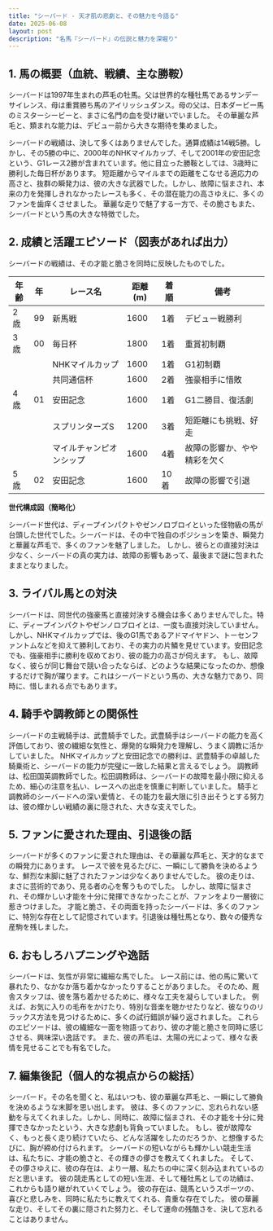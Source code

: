 ```yaml
---
title: "シーバード - 天才肌の悲劇と、その魅力を今語る"
date: 2025-06-08
layout: post
description: "名馬『シーバード』の伝説と魅力を深堀り"
---
```


## 1. 馬の概要（血統、戦績、主な勝鞍）

シーバードは1997年生まれの芦毛の牡馬。父は世界的な種牡馬であるサンデーサイレンス、母は重賞勝ち馬のアイリッシュダンス。母の父は、日本ダービー馬のミスターシービーと、まさに名門の血を受け継いでいました。  その華麗な芦毛と、類まれな能力は、デビュー前から大きな期待を集めました。

シーバードの戦績は、決して多くはありませんでした。通算成績は14戦5勝。しかし、その5勝の中に、2000年のNHKマイルカップ、そして2001年の安田記念という、G1レース2勝が含まれています。他に目立った勝鞍としては、3歳時に勝利した毎日杯があります。  短距離からマイルまでの距離をこなせる適応力の高さと、抜群の瞬発力は、彼の大きな武器でした。しかし、故障に悩まされ、本来の力を発揮しきれなかったレースも多く、その潜在能力の高さゆえに、多くのファンを歯痒くさせました。  華麗な走りで魅了する一方で、その脆さもまた、シーバードという馬の大きな特徴でした。


## 2. 成績と活躍エピソード（図表があれば出力）

シーバードの戦績は、その才能と脆さを同時に反映したものでした。

| 年齢 | 年 | レース名          | 距離(m) | 着順 | 備考                               |
|-----|----|-----------------|---------|-----|------------------------------------|
| 2歳 | 99 | 新馬戦            | 1600    | 1着 | デビュー戦勝利                      |
| 3歳 | 00 | 毎日杯            | 1800    | 1着 | 重賞初制覇                          |
|      |    | NHKマイルカップ    | 1600    | 1着 | G1初制覇                          |
|      |    | 共同通信杯         | 1600    | 2着 | 強豪相手に惜敗                      |
| 4歳 | 01 | 安田記念          | 1600    | 1着 | G1二勝目、復活劇                     |
|      |    | スプリンターズS   | 1200    | 3着 | 短距離にも挑戦、好走                |
|      |    | マイルチャンピオンシップ | 1600    | 4着 | 故障の影響か、やや精彩を欠く          |
| 5歳 | 02 | 安田記念          | 1600    | 10着 | 故障の影響で引退                     |


**世代構成図（簡略化）**

シーバード世代は、ディープインパクトやゼンノロブロイといった怪物級の馬が台頭した世代でした。シーバードは、その中で独自のポジションを築き、瞬発力と華麗な芦毛で、多くのファンを魅了しました。  しかし、彼らとの直接対決は少なく、シーバードの真の実力は、故障の影響もあって、最後まで謎に包まれたままとなりました。


## 3. ライバル馬との対決

シーバードは、同世代の強豪馬と直接対決する機会は多くありませんでした。特に、ディープインパクトやゼンノロブロイとは、一度も直接対決していません。  しかし、NHKマイルカップでは、後のG1馬であるアドマイヤドン、トーセンファントムなどを抑えて勝利しており、その実力の片鱗を見せています。安田記念でも、強豪相手に勝利を収めており、彼の能力の高さが伺えます。  もし、故障なく、彼らが同じ舞台で競い合ったならば、どのような結果になったのか、想像するだけで胸が躍ります。これはシーバードという馬の、大きな魅力であり、同時に、惜しまれる点でもあります。


## 4. 騎手や調教師との関係性

シーバードの主戦騎手は、武豊騎手でした。武豊騎手はシーバードの能力を高く評価しており、彼の繊細な気性と、爆発的な瞬発力を理解し、うまく調教に活かしていました。  NHKマイルカップと安田記念での勝利は、武豊騎手の卓越した騎乗術と、シーバードの能力が完璧に一致した結果と言えるでしょう。  調教師は、松田国英調教師でした。松田調教師は、シーバードの故障を最小限に抑えるため、細心の注意を払い、レースへの出走を慎重に判断していました。  騎手と調教師のシーバードへの深い愛情と、その能力を最大限に引き出そうとする努力は、彼の輝かしい戦績の裏に隠された、大きな支えでした。


## 5. ファンに愛された理由、引退後の話

シーバードが多くのファンに愛された理由は、その華麗な芦毛と、天才的なまでの瞬発力にあります。  レースで彼を見るたびに、一瞬にして勝負を決めるような、鮮烈な末脚に魅了されたファンは少なくありませんでした。  彼の走りは、まさに芸術的であり、見る者の心を奪うものでした。  しかし、故障に悩まされ、その輝かしい才能を十分に発揮できなかったことが、ファンをより一層彼に惹きつけました。  才能と脆さ、その両面を持ったシーバードは、多くのファンに、特別な存在として記憶されています。引退後は種牡馬となり、数々の優秀な産駒を残しました。


## 6. おもしろハプニングや逸話

シーバードは、気性が非常に繊細な馬でした。  レース前には、他の馬に驚いて暴れたり、なかなか落ち着かなかったりすることがありました。  そのため、厩舎スタッフは、彼を落ち着かせるために、様々な工夫を凝らしていました。  例えば、お気に入りの毛布をかけたり、特別な音楽を聴かせたりなど、彼なりのリラックス方法を見つけるために、多くの試行錯誤が繰り返されました。  これらのエピソードは、彼の繊細な一面を物語っており、彼の才能と脆さを同時に感じさせる、興味深い逸話です。  また、彼の芦毛は、太陽の光によって、様々な表情を見せることでも有名でした。


## 7. 編集後記（個人的な視点からの総括）

シーバード。その名を聞くと、私はいつも、彼の華麗な芦毛と、一瞬にして勝負を決めるような末脚を思い出します。  彼は、多くのファンに、忘れられない感動を与えてくれました。しかし、同時に、故障に悩まされ、その才能を十分に発揮できなかったという、大きな悲劇も背負っていました。  もし、彼が故障なく、もっと長く走り続けていたら、どんな活躍をしたのだろうか、と想像するたびに、胸が締め付けられます。  シーバードの短いながらも輝かしい競走生活は、私たちに、才能の脆さと、その輝きの儚さを教えてくれました。  そして、その儚さゆえに、彼の存在は、より一層、私たちの中に深く刻み込まれているのだと思います。  彼の競走馬としての短い生涯、そして種牡馬としての功績は、これからも語り継がれていくでしょう。  彼の存在は、競馬というスポーツの、喜びと悲しみを、同時に私たちに教えてくれる、貴重な存在でした。  彼の華麗な走り、そしてその裏に隠された努力と、そして運命の残酷さを、決して忘れることはありません。
